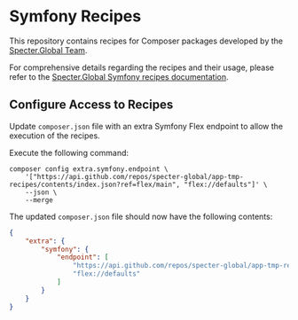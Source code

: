 # Symfony Recipes

This repository contains recipes for Composer packages developed by the [Specter.Global Team](https://specter.global).

For comprehensive details regarding the recipes and their usage, please refer to the
[Specter.Global Symfony recipes documentation](https://developer.specter.global/docs/symfony-recipes).

## Configure Access to Recipes

Update `composer.json` file with an extra Symfony Flex endpoint to allow the execution of the recipes.

Execute the following command:

```shell
composer config extra.symfony.endpoint \
    '["https://api.github.com/repos/specter-global/app-tmp-recipes/contents/index.json?ref=flex/main", "flex://defaults"]' \
    --json \
    --merge
```

The updated `composer.json` file should now have the following contents:

```json
{
    "extra": {
        "symfony": {
            "endpoint": [
                "https://api.github.com/repos/specter-global/app-tmp-recipes/contents/index.json?ref=flex/main",
                "flex://defaults"
            ]
        }
    }
}
```
